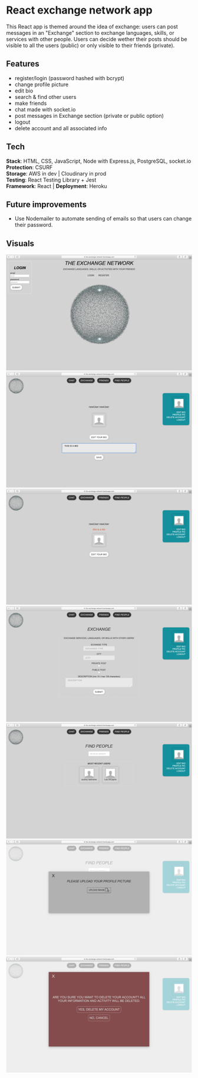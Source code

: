 # React exchange network app

This React app is themed around the idea of exchange: users can post messages in an "Exchange" section to exchange languages, skills, or services with other people. Users can decide wether their posts should be visible to
all the users (public) or only visible to their friends (private).

## Features

- register/login (password hashed with bcrypt)
- change profile picture
- edit bio
- search & find other users
- make friends
- chat made with socket.io
- post messages in Exchange section (private or public option)
- logout
- delete account and all associated info

## Tech

**Stack**: HTML, CSS, JavaScript, Node with Express.js, PostgreSQL, socket.io <br />
**Protection**: CSURF <br />
**Storage**: AWS in dev | Cloudinary in prod <br />
**Testing**: React Testing Library + Jest <br />
**Framework**: React | **Deployment**: Heroku

## Future improvements

- Use Nodemailer to automate sending of emails so that users can change their password.

## Visuals

![screenshot](screenshot_1.png)
![screenshot](screenshot_2.png)
![screenshot](screenshot_3.png)
![screenshot](screenshot_4.png)
![screenshot](screenshot_5.png)
![screenshot](screenshot_6.png)
![screenshot](screenshot_7.png)
